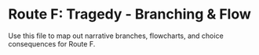 # Route F: Tragedy - Branching & Flow

Use this file to map out narrative branches, flowcharts, and choice consequences for Route F.
